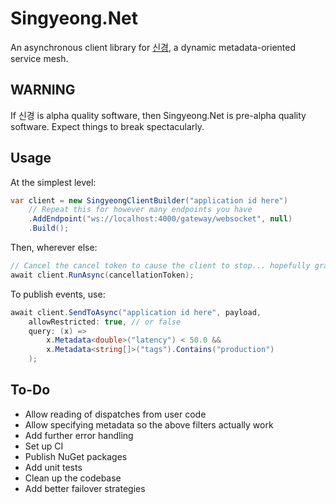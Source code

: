 # Singyeong.Net #

An asynchronous client library for [신경][singyeong], a dynamic metadata-oriented
service mesh.

## WARNING ##

If 신경 is alpha quality software, then Singyeong.Net is pre-alpha quality
software. Expect things to break spectacularly.

## Usage ##

At the simplest level:

```cs
var client = new SingyeongClientBuilder("application id here")
    // Repeat this for however many endpoints you have
    .AddEndpoint("ws://localhost:4000/gateway/websocket", null)
    .Build();
```
Then, wherever else:
```cs
// Cancel the cancel token to cause the client to stop... hopefully gracefully.
await client.RunAsync(cancellationToken);
```
To publish events, use:
```cs
await client.SendToAsync("application id here", payload,
    allowRestricted: true, // or false
    query: (x) =>
        x.Metadata<double>("latency") < 50.0 &&
        x.Metadata<string[]>("tags").Contains("production")
    );
```

## To-Do ##

- Allow reading of dispatches from user code
- Allow specifying metadata so the above filters actually work
- Add further error handling
- Set up CI
- Publish NuGet packages
- Add unit tests
- Clean up the codebase
- Add better failover strategies

[singyeong]: https://github.com/queer/singyeong
